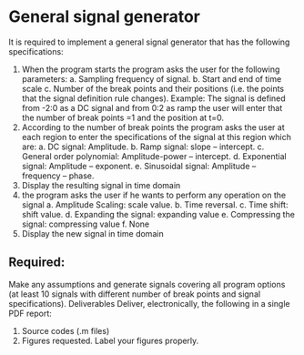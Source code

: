 # General signal generator
It is required to implement a general signal generator that has the following
specifications:
1. When the program starts the program asks the user for the following parameters:
a. Sampling frequency of signal.
b. Start and end of time scale
c. Number of the break points and their positions (i.e. the points that the signal
definition rule changes).
Example: The signal is defined from -2:0 as a DC signal and from 0:2 as ramp the
user will enter that the number of break points =1 and the position at t=0.
2. According to the number of break points the program asks the user at each region to
enter the specifications of the signal at this region which are:
a. DC signal: Amplitude.
b. Ramp signal: slope – intercept.
c. General order polynomial: Amplitude-power – intercept.
d. Exponential signal: Amplitude – exponent.
e. Sinusoidal signal: Amplitude – frequency – phase.
3. Display the resulting signal in time domain
4. the program asks the user if he wants to perform any operation on the signal
a. Amplitude Scaling: scale value.
b. Time reversal.
c. Time shift: shift value.
d. Expanding the signal: expanding value
e. Compressing the signal: compressing value
f. None
5. Display the new signal in time domain
## Required:
Make any assumptions and generate signals covering all program options (at
least 10 signals with different number of break points and signal specifications).
Deliverables
Deliver, electronically, the following in a single PDF report:
1) Source codes (.m files)
2) Figures requested. Label your figures properly.
